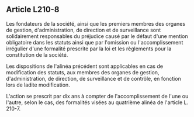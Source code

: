 Article L210-8
----
Les fondateurs de la société, ainsi que les premiers membres des organes de
gestion, d'administration, de direction et de surveillance sont solidairement
responsables du préjudice causé par le défaut d'une mention obligatoire dans les
statuts ainsi que par l'omission ou l'accomplissement irrégulier d'une formalité
prescrite par la loi et les règlements pour la constitution de la société.

Les dispositions de l'alinéa précédent sont applicables en cas de modification
des statuts, aux membres des organes de gestion, d'administration, de direction,
de surveillance et de contrôle, en fonction lors de ladite modification.

L'action se prescrit par dix ans à compter de l'accomplissement de l'une ou
l'autre, selon le cas, des formalités visées au quatrième alinéa de l'article L.
210-7.
